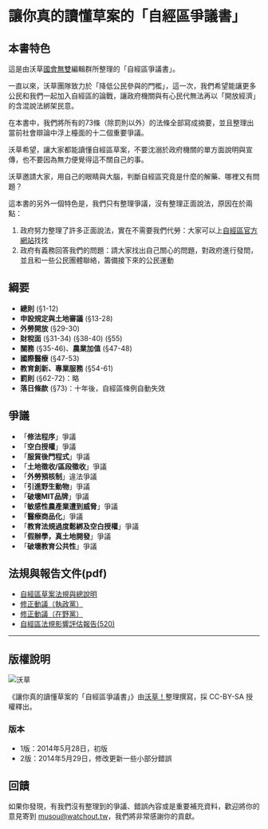 # 讓你真的讀懂草案的「自經區爭議書」

## 本書特色

這是由沃草[國會無雙](http://musou.tw/)編輯群所整理的「自經區爭議書」。

一直以來，沃草團隊致力於「降低公民參與的門檻」，這一次，我們希望能讓更多公民和我們一起加入自經區的論戰，讓政府機關與有心民代無法再以「開放經濟」的含混說法綁架民意。

在本書中，我們將所有的73條（除罰則以外）的法條全部寫成摘要，並且整理出當前社會辯論中浮上檯面的十二個重要爭議。

沃草希望，讓大家都能讀懂自經區草案，不要沈溺於政府機關的單方面說明與宣傳，也不要因為無力便覺得這不關自己的事。

沃草邀請大家，用自己的眼睛與大腦，判斷自經區究竟是什麼的解藥、哪裡又有問題？

這本書的另外一個特色是，我們只有整理爭議，沒有整理正面說法，原因在於兩點：

1. 政府努力整理了許多正面說法，實在不需要我們代勞：大家可以上[自經區官方網站](http://www.fepz.org.tw/m1.aspx?sNo=0019944)找找
2. 政府有義務回答我們的問題：請大家找出自己關心的問題，對政府進行發問，並且和一些公民團體聯絡，籌備接下來的公民運動

## 綱要

* **總則** (§1-12)
* **申設規定與土地審議** (§13-28)
* **外勞開放** (§29-30)
* **財稅面** (§31-34) (§38-40) (§55)
* **關務** (§35-46)、**農業加值** (§47-48)
* **國際醫療** (§47-53)
* **教育創新、專業服務** (§54-61)
* **罰則** (§62-72)：略
* **落日條款** (§73)：十年後，自經區條例自動失效

## 爭議
* 「**修法程序**」爭議
* 「**空白授權**」爭議
* 「**服貿後門程式**」爭議
* 「**土地徵收/區段徵收**」爭議
* 「**外勞預核制**」違法爭議
* 「**引進野生動物**」爭議
* 「**破壞MIT品牌**」爭議 
* 「**敏感性農產業遭到威脅**」爭議
* 「**醫療商品化**」爭議
* 「**教育法規過度鬆綁及空白授權**」爭議
* 「**假辦學，真土地開發**」爭議
* 「**破壞教育公共性**」爭議

## 法規與報告文件(pdf)

* [自經區草案法規與總說明](http://www.fepz.org.tw/dn.aspx?uid=34042)
* [修正動議（執政黨）](https://drive.google.com/file/d/0B6ZiS9f8Cm9qbzJwWmVJNW9pRDQ/edit?usp=sharing)
* [修正動議（在野黨）](https://drive.google.com/file/d/0B6ZiS9f8Cm9qWkQtMTFJR2dFejA/edit?usp=sharing)
* [自經區法規影響評估報告(520)](http://www.fepz.org.tw/dn.aspx?uid=35707)

---

## 版權說明

![沃草](http://i.imgur.com/XR31knH.jpg)

《讓你真的讀懂草案的「自經區爭議書」》由[沃草！](https://www.facebook.com/WatchOutTW)整理撰寫，採 CC-BY-SA 授權釋出。

### 版本

* 1版：2014年5月28日，初版
* 2版：2014年5月29日，修改更新一些小部分錯誤

## 回饋

如果你發現，有我們沒有整理到的爭議、錯誤內容或是重要補充資料，歡迎將你的意見寄到 musou@watchout.tw，我們將非常感謝你的貢獻。